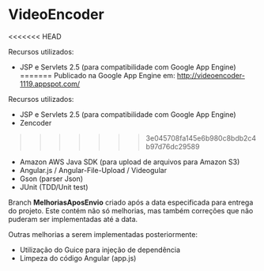 # VideoEncoder

<<<<<<< HEAD

Recursos utilizados:
- JSP e Servlets 2.5 (para compatibilidade com Google App Engine)
=======
Publicado na Google App Engine em: http://videoencoder-1119.appspot.com/

Recursos utilizados:
- JSP e Servlets 2.5 (para compatibilidade com Google App Engine)
- Zencoder 
>>>>>>> 3e045708fa145e6b980c8bdb2c4b97d76dc29589
- Amazon AWS Java SDK (para upload de arquivos para Amazon S3)
- Angular.js / Angular-File-Upload / Videogular
- Gson (parser Json)
- JUnit (TDD/Unit test)

Branch **MelhoriasAposEnvio** criado após a data especificada para entrega do projeto. Este contém não só melhorias, mas também correções que não puderam ser implementadas até a data.

Outras melhorias a serem implementadas posteriormente:
- Utilização do Guice para injeção de dependência
- Limpeza do código Angular (app.js)
